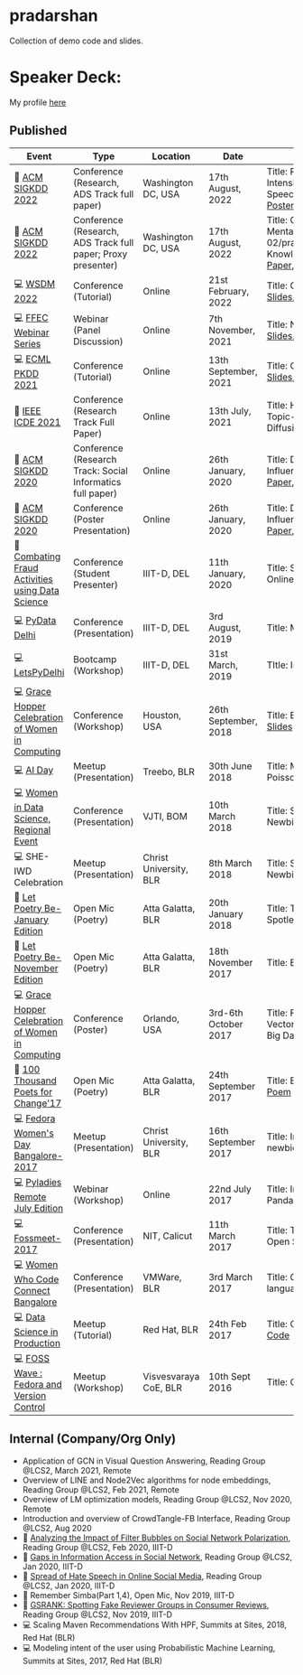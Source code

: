 # pradarshan
Collection of demo code and slides.

# Speaker Deck:
My profile [here](https://speakerdeck.com/_themessier)

## Published

|    Event        |   Type    | Location |  Date   |    Presentation Link   |
|-----------------|-----------|--------|--------|------------|
| :scroll: [ACM SIGKDD 2022](https://kdd.org/kdd2022/) | Conference (Research, ADS Track full paper) | Washington DC, USA | 17th August, 2022 | Title: Proactively Reducing the Hate Intensity of Online Posts via Hate Speech Normalization [Paper](https://dl.acm.org/doi/10.1145/3534678.3539161), [Slides](https://speakerdeck.com/_themessier/proactive-normalization-kdd2022), [Poster](https://github.com/sara-02/pradarshan/blob/master/KDD_Poster_Sarah.pdf) |
| :scroll: [ACM SIGKDD 2022](https://kdd.org/kdd2022/) | Conference (Research, ADS Track full paper; Proxy presenter) | Washington DC, USA | 17th August, 2022 | Title: Counseling Summarization Using Mental Healthhttps://github.com/sara-02/pradarshan/blob/master/README.md Knowledge Guided Utterance Filtering [Paper](https://dl.acm.org/doi/10.1145/3534678.3539187), [Poster](https://github.com/sara-02/pradarshan/blob/master/KDD_Poster_Aseem.pdf) |
| :computer: [WSDM 2022](https://www.wsdm-conference.org/2022/) | Conference (Tutorial) | Online | 21st February, 2022 | Title:  Combating Online Hate Speech [Slides](https://speakerdeck.com/_themessier/tutorial-on-combating-online-hate-speech), [Website](https://hatewash.github.io/) |
| :computer: [FFEC Webinar Series ](https://foundationforequalcitizenship.org/) | Webinar (Panel Discussion) | Online | 7th November, 2021 | Title: NARI: Women in Technology  [Slides](https://speakerdeck.com/_themessier/tutorial-on-combating-online-hate-speech), [Website](https://hatewash.github.io/) |
| :computer: [ECML PKDD 2021](https://2021.ecmlpkdd.org/) | Conference (Tutorial) | Online | 13th September, 2021 | Title:  Combating Online Hate Speech [Slides](https://speakerdeck.com/_themessier/tutorial-on-combating-online-hate-speech), [Website](https://hatewash.github.io/) |
| :scroll: [IEEE ICDE 2021](https://ieeexplore.ieee.org/xpl/conhome/9458599/proceeding) | Conference (Research Track Full Paper) | Online | 13th July, 2021 | Title: Hate is the New Infodemic: A Topic-aware Modeling of Hate Speech Diffusion on Twitter [Paper](https://ieeexplore.ieee.org/document/9458789), [Slides](https://speakerdeck.com/_themessier/icde-21-full-presentation), [Video](https://www.youtube.com/watch?v=4RJzBGIRqZk) |
| :scroll: [ACM SIGKDD 2020](https://www.kdd.org/kdd2020) | Conference (Research Track: Social Informatics full paper) | Online | 26th January, 2020 | Title: Deep Exogenous and Endogenous Influence Combination for Social Chatter [Paper](https://arxiv.org/abs/2006.07812), [Slides](https://speakerdeck.com/_themessier/kdd-full-presentation), [Video](https://www.youtube.com/watch?v=MWoNQvclpoo) |
| :scroll: [ACM SIGKDD 2020](https://www.kdd.org/kdd2020) | Conference (Poster Presentation) | Online | 26th January, 2020 | Title: Deep Exogenous and Endogenous Influence Combination for Social Chatter [Paper](https://arxiv.org/abs/2006.07812), [Slides](https://speakerdeck.com/_themessier/kdd2020-poster-promotion), [Video](https://www.youtube.com/watch?v=4SOmBmi8g3Y) |
| :scroll: [Combating Fraud Activities using Data Science](http://lcs2.iiitd.edu.in/cofad/) | Conference (Student Presenter) | IIIT-D, DEL | 11th January, 2020 | Title: Spotting Collective Behaviour of Online Frauds in Customer Review [Slides](https://speakerdeck.com/_themessier/spotting-collective-behaviour-of-online-frauds-in-customer-reviews) |
| :computer: [PyData Delhi](https://pydata.org/delhi2019/) | Conference (Presentation) | IIIT-D, DEL | 3rd August, 2019 | Title: Magic of Numpy [Slides](https://speakerdeck.com/_themessier/sarah-masud-pyd19), [Code](https://github.com/sara-02/pradarshan/blob/master/Numpy_PyData_DEL_2019.ipynb) |
| :computer: [LetsPyDelhi](https://twitter.com/DelhiLetspy) | Bootcamp (Workshop) | IIIT-D, DEL | 31st March, 2019 | TItle: Intro To ML, ML Handson [Code](https://github.com/sara-02/pradarshan/tree/master/IIIT_D) |
| :computer: [Grace Hopper Celebration of Women in Computing](https://ghc.anitaborg.org/) | Conference (Workshop) | Houston, USA | 26th September, 2018 | Title: Building Cloud Native Applications [Slides](https://speakerdeck.com/_themessier/building-cloud-native-applications) |
| :computer: [AI Day](https://www.meetup.com/Practical-Data-Science-Workshops-Bangalore/events/251361758/) | Meetup (Presentation) | Treebo, BLR | 30th June 2018 | Title: Matrix factorization: Gaussian vs Poisson Distribution [Slides](https://speakerdeck.com/_themessier/mf-gaussian-vs-poisson) |
| :computer: [Women in Data Science, Regional Event](https://sites.google.com/view/wids-mumbai/wids-mumbai-18) | Conference (Presentation) | VJTI, BOM | 10th March 2018 | Title: Seven Sins of a Data Science Newbie [Slides](https://speakerdeck.com/_themessier/seven-sins-of-data-science-newbie) |
| :computer: SHE-IWD Celebration | Meetup (Presentation) | Christ University, BLR | 8th March 2018 | Title: Seven Sins of a Data Science Newbie [Slides](https://speakerdeck.com/_themessier/seven-sins-of-data-science-newbie) |
| :microphone: [Let Poetry Be-January Edition](https://www.facebook.com/letpoetrybe/) | Open Mic (Poetry) | Atta Galatta, BLR | 20th January 2018 | Title: The Eternal Sunshine Of The Spotless Mind [Poem](https://themessier.wordpress.com/2020/08/26/the-eternal-sunshine-of-the-spotless-mind/) |
| :microphone: [Let Poetry Be-November Edition](https://www.facebook.com/events/1086149611520187/) | Open Mic (Poetry) | Atta Galatta, BLR | 18th November 2017 | Title: Being One of Their Kind [Poem](https://themessier.wordpress.com/2017/11/25/being-one-of-their-kind/) |
| :computer: [Grace Hopper Celebration of Women in Computing](https://ghc.anitaborg.org/) | Conference (Poster) | Orlando, USA | 3rd-6th October 2017 | Title: Framework to Extract Context Vectors from Unstructured Data using Big Data Analytics [Poster](GHC_17_Poster.pdf) |
| :microphone: [100 Thousand Poets for Change'17](https://www.facebook.com/events/1920690724846838) | Open Mic (Poetry) | Atta Galatta, BLR | 24th September 2017 | Title: Be Careful What You Wish For [Poem](https://themessier.wordpress.com/2017/09/23/be-careful-what-you-wish-for/) |
| :computer: [Fedora Women's Day Bangalore-2017](https://fedoraproject.org/wiki/FWD_Bangalore_2017) | Meetup (Presentation) | Christ University, BLR | 16th September 2017 | Title: Introduction to Python Pandas for newbies [Slides](FWD_17_intro_to_pandas.ipynb) |
| :computer: [Pyladies Remote July Edition](https://www.eventbrite.com/e/introduction-to-data-wrangling-with-pandas-with-sarah-masud-tickets-35614660408) | Webinar (Workshop) | Online | 22nd July 2017 | Title: Introduction to Data Wrangling with Pandas (Intermediate Level) [Video](https://www.youtube.com/watch?v=XZW3mMkQzSg), [Code](https://github.com/sara-02/pradarshan/tree/master/pandas_basic) |
| :computer: [Fossmeet-2017](http://www.fossmeet.in/2017/public/#home) | Conference (Presentation) | NIT, Calicut | 11th March 2017 | Title: The Alice and Bob problem of Open Source Licenses [Slides](https://speakerdeck.com/_themessier/fossmeet17-sarah) |
| :computer: [Women Who Code Connect Bangalore](https://sites.google.com/view/wwcconnectindia) | Conference (Presentation) | VMWare, BLR | 3rd March 2017 | Title: Gremlin- The universal graph language [Slides](https://speakerdeck.com/_themessier/wwc-connect-blr) |
| :computer: [Data Science in Production](https://www.meetup.com/Practical-Data-Science-Workshops-Bangalore/events/237396439/) | Meetup (Tutorial) | Red Hat, BLR | 24th Feb 2017 | Title: Gremlin-python hands-on [Slides](https://speakerdeck.com/_themessier/data-science-in-production), [Code](https://github.com/sara-02/pradarshan/tree/master/gremlin_basic) |
| :computer: [FOSS Wave : Fedora and Version Control](https://www.facebook.com/events/1613713442259619/) | Meetup (Workshop) | Visvesvaraya CoE, BLR | 10th Sept 2016 | Title: Git and Github [Slides](https://speakerdeck.com/_themessier/git-and-github) |

## Internal (Company/Org Only)
- Application of GCN in Visual Question Answering, Reading Group @LCS2, March 2021, Remote 
- Overview of LINE and Node2Vec algorithms for node embeddings, Reading Group @LCS2, Feb 2021, Remote
- Overview of LM optimization models, Reading Group @LCS2, Nov 2020, Remote
- Introduction and overview of CrowdTangle-FB Interface, Reading Group @LCS2, Aug 2020 
- :scroll: [Analyzing the Impact of Filter Bubbles on Social Network Polarization](https://dl.acm.org/doi/abs/10.1145/3336191.3371825), Reading Group @LCS2, Feb 2020, IIIT-D
- :scroll: [Gaps in Information Access in Social Network](https://dl.acm.org/doi/10.1145/3308558.3313680), Reading Group @LCS2, Jan 2020, IIIT-D
- :scroll: [Spread of Hate Speech in Online Social Media](https://arxiv.org/abs/1812.01693), Reading Group @LCS2, Jan 2020, IIIT-D
- :microphone: Remember Simba(Part 1,4), Open Mic, Nov 2019, IIIT-D
- :scroll: [GSRANK: Spotting Fake Reviewer Groups in Consumer Reviews](https://dl.acm.org/doi/10.1145/2187836.2187863), Reading Group @LCS2, Nov 2019, IIIT-D
- :computer: Scaling Maven Recommendations With HPF, Summits at Sites, 2018, Red Hat (BLR)
- :computer: Modeling intent of the user using Probabilistic Machine Learning, Summits at Sites, 2017, Red Hat (BLR)
